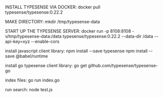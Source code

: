 INSTALL TYPESENSE VIA DOCKER:
docker pull typesense/typesense:0.22.2

MAKE DIRECTORY:
mkdir /tmp/typesense-data

START UP THE TYPESENSE SERVER:
docker run -p 8108:8108 -v/tmp/typesense-data:/data typesense/typesense:0.22.2 --data-dir /data --api-key=xyz --enable-cors

install javascript client library:
npm install --save typesense
npm install --save @babel/runtime

install go typesense client library:
go get github.com/typesense/typesense-go

index files:
go run index.go

run search:
node test.js